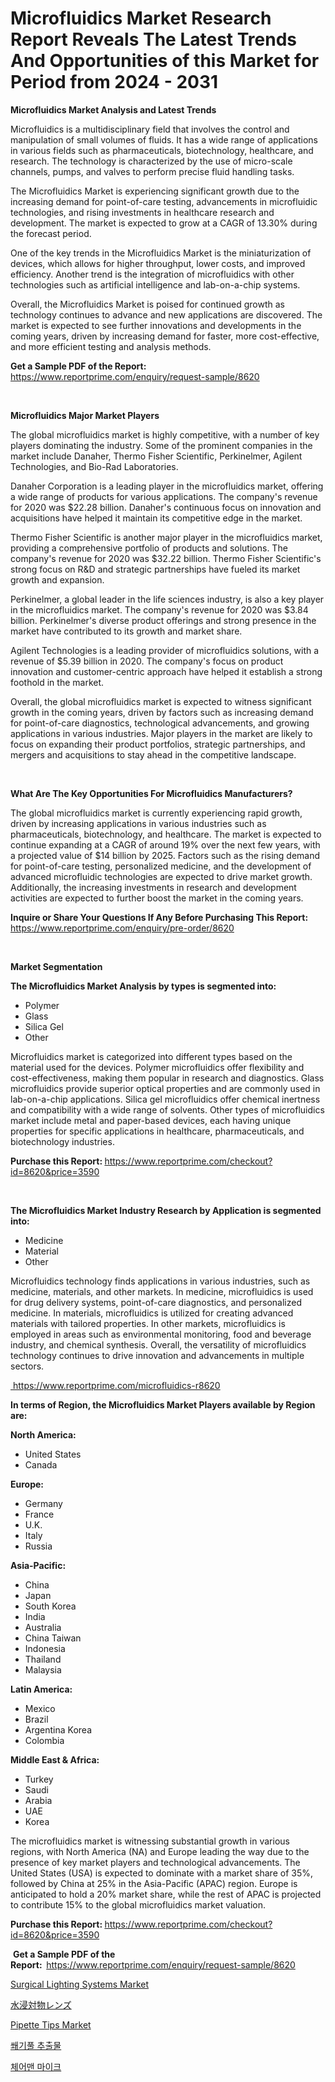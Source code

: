 <p><h1>Microfluidics Market Research Report Reveals The Latest Trends And Opportunities of this Market for Period from 2024 - 2031</h1></p><p><strong>Microfluidics Market Analysis and Latest Trends</strong></p>
<p><p>Microfluidics is a multidisciplinary field that involves the control and manipulation of small volumes of fluids. It has a wide range of applications in various fields such as pharmaceuticals, biotechnology, healthcare, and research. The technology is characterized by the use of micro-scale channels, pumps, and valves to perform precise fluid handling tasks.</p><p>The Microfluidics Market is experiencing significant growth due to the increasing demand for point-of-care testing, advancements in microfluidic technologies, and rising investments in healthcare research and development. The market is expected to grow at a CAGR of 13.30% during the forecast period.</p><p>One of the key trends in the Microfluidics Market is the miniaturization of devices, which allows for higher throughput, lower costs, and improved efficiency. Another trend is the integration of microfluidics with other technologies such as artificial intelligence and lab-on-a-chip systems.</p><p>Overall, the Microfluidics Market is poised for continued growth as technology continues to advance and new applications are discovered. The market is expected to see further innovations and developments in the coming years, driven by increasing demand for faster, more cost-effective, and more efficient testing and analysis methods.</p></p>
<p><strong>Get a Sample PDF of the Report:&nbsp;</strong> <a href="https://www.reportprime.com/enquiry/request-sample/8620">https://www.reportprime.com/enquiry/request-sample/8620</a></p>
<p>&nbsp;</p>
<p><strong>Microfluidics Major Market Players</strong></p>
<p><p>The global microfluidics market is highly competitive, with a number of key players dominating the industry. Some of the prominent companies in the market include Danaher, Thermo Fisher Scientific, Perkinelmer, Agilent Technologies, and Bio-Rad Laboratories.</p><p>Danaher Corporation is a leading player in the microfluidics market, offering a wide range of products for various applications. The company's revenue for 2020 was $22.28 billion. Danaher's continuous focus on innovation and acquisitions have helped it maintain its competitive edge in the market.</p><p>Thermo Fisher Scientific is another major player in the microfluidics market, providing a comprehensive portfolio of products and solutions. The company's revenue for 2020 was $32.22 billion. Thermo Fisher Scientific's strong focus on R&D and strategic partnerships have fueled its market growth and expansion.</p><p>Perkinelmer, a global leader in the life sciences industry, is also a key player in the microfluidics market. The company's revenue for 2020 was $3.84 billion. Perkinelmer's diverse product offerings and strong presence in the market have contributed to its growth and market share.</p><p>Agilent Technologies is a leading provider of microfluidics solutions, with a revenue of $5.39 billion in 2020. The company's focus on product innovation and customer-centric approach have helped it establish a strong foothold in the market.</p><p>Overall, the global microfluidics market is expected to witness significant growth in the coming years, driven by factors such as increasing demand for point-of-care diagnostics, technological advancements, and growing applications in various industries. Major players in the market are likely to focus on expanding their product portfolios, strategic partnerships, and mergers and acquisitions to stay ahead in the competitive landscape.</p></p>
<p>&nbsp;</p>
<p><strong>What Are The Key Opportunities For Microfluidics Manufacturers?</strong></p>
<p><p>The global microfluidics market is currently experiencing rapid growth, driven by increasing applications in various industries such as pharmaceuticals, biotechnology, and healthcare. The market is expected to continue expanding at a CAGR of around 19% over the next few years, with a projected value of $14 billion by 2025. Factors such as the rising demand for point-of-care testing, personalized medicine, and the development of advanced microfluidic technologies are expected to drive market growth. Additionally, the increasing investments in research and development activities are expected to further boost the market in the coming years.</p></p>
<p><strong>Inquire or Share Your Questions If Any Before Purchasing This Report:</strong> <a href="https://www.reportprime.com/enquiry/pre-order/8620">https://www.reportprime.com/enquiry/pre-order/8620</a></p>
<p>&nbsp;</p>
<p><strong>Market Segmentation</strong></p>
<p><strong>The Microfluidics Market Analysis by types is segmented into:</strong></p>
<p><ul><li>Polymer</li><li>Glass</li><li>Silica Gel</li><li>Other</li></ul></p>
<p><p>Microfluidics market is categorized into different types based on the material used for the devices. Polymer microfluidics offer flexibility and cost-effectiveness, making them popular in research and diagnostics. Glass microfluidics provide superior optical properties and are commonly used in lab-on-a-chip applications. Silica gel microfluidics offer chemical inertness and compatibility with a wide range of solvents. Other types of microfluidics market include metal and paper-based devices, each having unique properties for specific applications in healthcare, pharmaceuticals, and biotechnology industries.</p></p>
<p><strong>Purchase this Report:&nbsp;</strong><a href="https://www.reportprime.com/checkout?id=8620&price=3590">https://www.reportprime.com/checkout?id=8620&price=3590</a></p>
<p>&nbsp;</p>
<p><strong>The Microfluidics Market Industry Research by Application is segmented into:</strong></p>
<p><ul><li>Medicine</li><li>Material</li><li>Other</li></ul></p>
<p><p>Microfluidics technology finds applications in various industries, such as medicine, materials, and other markets. In medicine, microfluidics is used for drug delivery systems, point-of-care diagnostics, and personalized medicine. In materials, microfluidics is utilized for creating advanced materials with tailored properties. In other markets, microfluidics is employed in areas such as environmental monitoring, food and beverage industry, and chemical synthesis. Overall, the versatility of microfluidics technology continues to drive innovation and advancements in multiple sectors.</p></p>
<p><a href="https://www.reportprime.com/microfluidics-r8620">&nbsp;https://www.reportprime.com/microfluidics-r8620</a></p>
<p><strong>In terms of Region, the Microfluidics Market Players available by Region are:</strong></p>
<p>
    <p> <strong> North America: </strong>
        <ul>
            <li>United States</li>
            <li>Canada</li>
        </ul>
        </p> 
    <p> <strong> Europe: </strong>
        <ul>
            <li>Germany</li>
            <li>France</li>
            <li>U.K.</li>
            <li>Italy</li>
            <li>Russia</li>
        </ul>
        </p> 
    <p> <strong> Asia-Pacific: </strong>
        <ul>
            <li>China</li>
            <li>Japan</li>
            <li>South Korea</li>
            <li>India</li>
            <li>Australia</li>
            <li>China Taiwan</li>
            <li>Indonesia</li>
            <li>Thailand</li>
            <li>Malaysia</li>
        </ul>
        </p> 
    <p> <strong> Latin America: </strong>
        <ul>
            <li>Mexico</li>
            <li>Brazil</li>
            <li>Argentina Korea</li>
            <li>Colombia</li>
        </ul>
        </p> 
    <p> <strong> Middle East & Africa: </strong>
        <ul>
            <li>Turkey</li>
            <li>Saudi</li>
            <li>Arabia</li>
            <li>UAE</li>
            <li>Korea</li>
        </ul>
    </p>
    </p>
<p><p>The microfluidics market is witnessing substantial growth in various regions, with North America (NA) and Europe leading the way due to the presence of key market players and technological advancements. The United States (USA) is expected to dominate with a market share of 35%, followed by China at 25% in the Asia-Pacific (APAC) region. Europe is anticipated to hold a 20% market share, while the rest of APAC is projected to contribute 15% to the global microfluidics market valuation.</p></p>
<p><strong>Purchase this Report: </strong><a href="https://www.reportprime.com/checkout?id=8620&price=3590">https://www.reportprime.com/checkout?id=8620&price=3590</a></p>
<p>&nbsp;<strong>Get a Sample PDF of the Report:&nbsp;&nbsp;</strong><a href="https://www.reportprime.com/enquiry/request-sample/8620">https://www.reportprime.com/enquiry/request-sample/8620</a></p>
<p><strong></strong></p>
<p><p><a href="https://github.com/DeonteStanton2023/Market-Research-Report-List-1/blob/main/surgical-lighting-systems-market.md">Surgical Lighting Systems Market</a></p><p><a href="https://github.com/RudySimonis2023/Market-Research-Report-List-1/blob/main/535311477477.md">水浸対物レンズ</a></p><p><a href="https://github.com/Glendatilghmankmgz0rbhwpy/Market-Research-Report-List-2/blob/main/pipette-tips-market.md">Pipette Tips Market</a></p><p><a href="https://github.com/JosefaRice/Market-Research-Report-List-1/blob/main/706644873214.md">쐐기풀 추출물</a></p><p><a href="https://github.com/fernandotryO5lson96765/Market-Research-Report-List-1/blob/main/913555873213.md">체어맨 마이크</a></p></p>